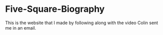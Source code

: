 Five-Square-Biography
=====================
<p>This is the website that I made by following along with the video Colin sent me in an email.</p>